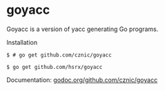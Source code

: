 goyacc
=

Goyacc is a version of yacc generating Go programs.

Installation

    $ # go get github.com/cznic/goyacc

    $ go get github.com/hsrx/goyacc

Documentation: [godoc.org/github.com/cznic/goyacc](http://godoc.org/github.com/cznic/goyacc)
